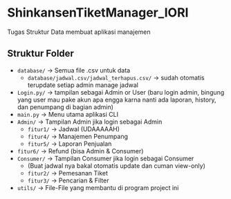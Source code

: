 # ShinkansenTiketManager_IORI
Tugas Struktur Data membuat aplikasi manajemen 

## Struktur Folder
- `database/` → Semua file .csv untuk data
  - `database/jadwal.csv/jadwal_terhapus.csv/` → sudah otomatis terupdate setiap admin manage jadwal
- `Login.py/` → tampilan sebagai Admin or User (baru login admin, bingung yang user mau pake akun apa engga karna nanti ada laporan, history, dan penumpang di bagian admin)
- `main.py` → Menu utama aplikasi CLI
- `Admin/` → Tampilan Admin jika login sebagai Admin
  - `fitur1/` → Jadwal (UDAAAAAH)
  - `fitur4/` → Manajemen Penumpang
  - `fitur5/` → Laporan Penjualan
- `fitur6/` → Refund (bisa Admin & Consumer)
- `Consumer/` → Tampilan Consumer jika login sebagai Consumer
  - (Buat jadwal nya bakal otomatis update dan cuman view-only)
  - `fitur2/` → Pemesanan Tiket
  - `fitur3/` → Pencarian & Filter
- `utils/` → File-File yang membantu di program project ini